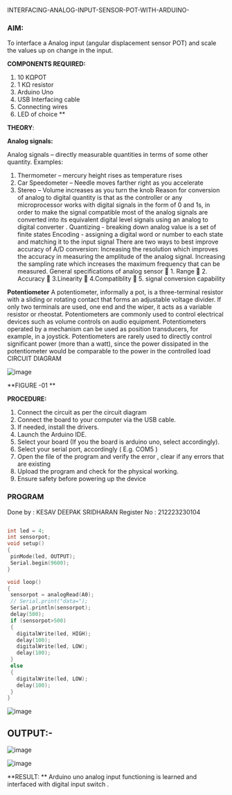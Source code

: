 
INTERFACING-ANALOG-INPUT-SENSOR-POT-WITH-ARDUINO-
### AIM:  
To interface a Analog  input (angular displacement sensor POT) and scale the values up on change in the input.


**COMPONENTS REQUIRED:**
1.	10 KΩPOT
2.	1 KΩ resistor 
3.	Arduino Uno 
4.	USB Interfacing cable 
5.	Connecting wires 
6.	LED of choice 
**


**THEORY**: 

**Analog signals:**

Analog signals – directly measurable quantities in terms of some other quantity.
Examples:
1. Thermometer – mercury height rises as temperature rises
2. Car Speedometer – Needle moves farther right as you accelerate
3. Stereo – Volume increases as you turn the knob
Reason for conversion of analog to digital quantity is that as the controller or any microprocessor works with digital signals in the form of 0 and 1s, in order to make the signal compatible  most of the analog signals are converted into its equivalent digital level signals using an analog to digital converter .
Quantizing - breaking down analog value is a set of finite states
Encoding - assigning a digital word or number to each state and matching it to the input signal
 There are two ways to best improve accuracy of A/D conversion:
Increasing the resolution which improves the accuracy in measuring the amplitude of the analog signal.
Increasing the sampling rate which increases the maximum frequency that can be measured.
General specifications of analog sensor
	1. Range
	2. Accuracy
	3.Linearity
	4.Compatiblity
	5. signal conversion capability

**Potentiometer**
A potentiometer, informally a pot, is a three-terminal resistor with a sliding or rotating contact that forms an adjustable voltage divider. If only two terminals are used, one end and the wiper, it acts as a variable resistor or rheostat.
Potentiometers are commonly used to control electrical devices such as volume controls on audio equipment. Potentiometers operated by a mechanism can be used as position transducers, for example, in a joystick. Potentiometers are rarely used to directly control significant power (more than a watt), since the power dissipated in the potentiometer would be comparable to the power in the controlled load
CIRCUIT DIAGRAM





![image](https://user-images.githubusercontent.com/36288975/163530788-eec3cdc3-95e8-4d2d-8349-6d0ea4c9439c.png)

**FIGURE -01
**

**PROCEDURE:**

1.	Connect the circuit as per the circuit diagram 
2.	Connect the board to your computer via the USB cable.
3.	If needed, install the drivers.
4.	Launch the Arduino IDE.
5.	Select your board (If you the board is arduino uno, select accordingly).
6.	Select your serial port, accordingly ( E.g. COM5 )
7.	Open the file of the program  and verify the error , clear if any errors that are existing 
8.	Upload the program and check for the physical working. 
9.	Ensure safety before powering up the device 



### PROGRAM

 Done by : KESAV DEEPAK SRIDHARAN
 Register No : 212223230104
 ```c++

int led = 4;
int sensorpot;
void setup()
{
  pinMode(led, OUTPUT);
  Serial.begin(9600);
}

void loop()
{
  sensorpot = analogRead(A0);
  // Serial.print("data=");
  Serial.println(sensorpot);
  delay(500);
  if (sensorpot>500)
  {
    digitalWrite(led, HIGH);
    delay(100);
    digitalWrite(led, LOW);
    delay(100);
  }
  else
  {
    digitalWrite(led, LOW);
    delay(100);
  }
}
```










![image](https://github.com/KesavDeepak/EXPERIMENT-NO--02-INTERFACING-ANALOG-INPUT-SENSOR-POT-WITH-ARDUINO-/assets/139336019/0f7860da-85f5-4437-a6b1-88421a962e45)
## OUTPUT:-
![image](https://github.com/KesavDeepak/EXPERIMENT-NO--02-INTERFACING-ANALOG-INPUT-SENSOR-POT-WITH-ARDUINO-/assets/139336019/6fe0038c-6057-4c1a-bed0-dde13eb1cfbe)


![image](https://github.com/KesavDeepak/EXPERIMENT-NO--02-INTERFACING-ANALOG-INPUT-SENSOR-POT-WITH-ARDUINO-/assets/139336019/48339e28-b9c0-4216-b544-05d81b7db490)




**RESULT: ** 
Arduino uno analog input functioning is learned and interfaced with digital input switch .
